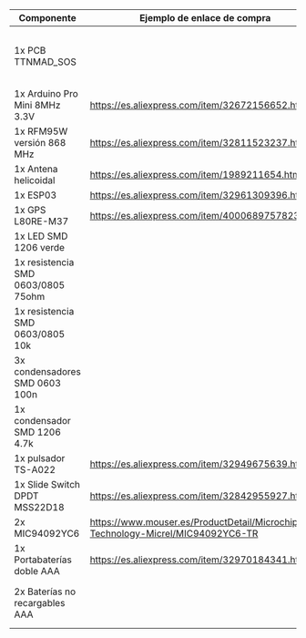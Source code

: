 |Componente|Ejemplo de enlace de compra|Observaciones|
|---|---|---|
|1x PCB TTNMAD_SOS||Archivos Gerber disponibles en este mismo repositorio|
|1x Arduino Pro Mini 8MHz 3.3V|https://es.aliexpress.com/item/32672156652.html||
|1x RFM95W versión 868 MHz|https://es.aliexpress.com/item/32811523237.html||
|1x Antena helicoidal|https://es.aliexpress.com/item/1989211654.html||
|1x ESP03|https://es.aliexpress.com/item/32961309396.html||
|1x GPS L80RE-M37|https://es.aliexpress.com/item/4000689757823.html||
|1x LED SMD 1206 verde|||
|1x resistencia SMD 0603/0805 75ohm||Resistencia limitadora para el LED|
|1x resistencia SMD 0603/0805 10k|||
|3x condensadores SMD 0603 100n|||
|1x condensador SMD 1206 4.7k|||
|1x pulsador TS-A022|https://es.aliexpress.com/item/32949675639.html||
|1x Slide Switch DPDT MSS22D18|https://es.aliexpress.com/item/32842955927.html||
|2x MIC94092YC6|https://www.mouser.es/ProductDetail/Microchip-Technology-Micrel/MIC94092YC6-TR||
|1x Portabaterías doble AAA|https://es.aliexpress.com/item/32970184341.html||
|2x Baterías no recargables AAA||Se recominda usar baterías Energizer Ultimate|
